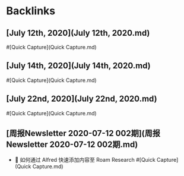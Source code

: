 
# Backlinks
## [July 12th, 2020](July 12th, 2020.md)

#[Quick Capture](Quick Capture.md)

## [July 14th, 2020](July 14th, 2020.md)

#[Quick Capture](Quick Capture.md)

## [July 22nd, 2020](July 22nd, 2020.md)

#[Quick Capture](Quick Capture.md)

## [周报Newsletter 2020-07-12 002期](周报Newsletter 2020-07-12 002期.md)
- 🦾 如何通过 Alfred 快速添加内容至 Roam Research #[Quick Capture](Quick Capture.md)

